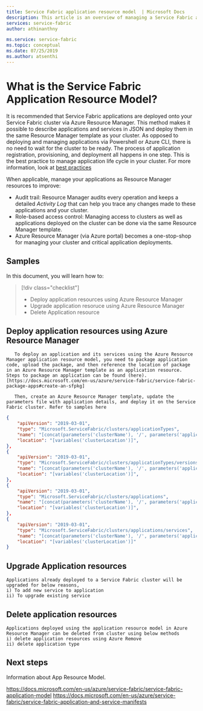 ```yaml
---
title: Service Fabric application resource model  | Microsoft Docs
description: This article is an overview of managing a Service Fabric application with Azure Resource Manager
services: service-fabric
author: athinanthny 

ms.service: service-fabric
ms.topic: conceptual 
ms.date: 07/25/2019
ms.author: atsenthi 
---
```


# What is the Service Fabric Application Resource Model?

It is recommended that Service Fabric applications are deployed onto your Service Fabric cluster via Azure Resource Manager. This method makes it possible to describe applications and services in JSON and deploy them in the same Resource Manager template as your cluster. As opposed to deploying and managing applications via Powershell or Azure CLI, there is no need to wait for the cluster to be ready. The process of application registration, provisioning, and deployment all happens in one step. This is the best practice to manage application life cycle in your cluster. For more information, look at [best practices](https://docs.microsoft.com/en-us/azure/service-fabric/service-fabric-best-practices-infrastructure-as-code#azure-service-fabric-resources)


When applicable, manage your applications as Resource Manager resources to improve:
* Audit trail: Resource Manager audits every operation and keeps a detailed *Activity Log* that can help you trace any changes made to these applications and your cluster.
* Role-based access control: Managing access to clusters as well as applications deployed on the cluster can be done via the same Resource Manager template.
* Azure Resource Manager (via Azure portal) becomes a one-stop-shop for managing your cluster and critical application deployments.



## Samples 


In this document, you will learn how to:

> [!div class="checklist"]
> * Deploy application resources using Azure Resource Manager 
> * Upgrade application resoruce using Azure Resource Manager
> * Delete Application resource 

## Deploy application resources using Azure Resource Manager  
       To deploy an application and its services using the Azure Resource Manager application resource model, you need to package application code, upload the package, and then reference the location of package in an Azure Resource Manager template as an application resource. Steps to package an application can be found (here).[https://docs.microsoft.com/en-us/azure/service-fabric/service-fabric-package-apps#create-an-sfpkg]
          
       Then, create an Azure Resource Manager template, update the parameters file with application details, and deploy it on the Service Fabric cluster. Refer to samples here
           
           
          
          
```json
{
    "apiVersion": "2019-03-01",
    "type": "Microsoft.ServiceFabric/clusters/applicationTypes",
    "name": "[concat(parameters('clusterName'), '/', parameters('applicationTypeName'))]",
    "location": "[variables('clusterLocation')]",
},
{
    "apiVersion": "2019-03-01",
    "type": "Microsoft.ServiceFabric/clusters/applicationTypes/versions",
    "name": "[concat(parameters('clusterName'), '/', parameters('applicationTypeName'), '/', parameters('applicationTypeVersion'))]",
    "location": "[variables('clusterLocation')]",
},
{
    "apiVersion": "2019-03-01",
    "type": "Microsoft.ServiceFabric/clusters/applications",
    "name": "[concat(parameters('clusterName'), '/', parameters('applicationName'))]",
    "location": "[variables('clusterLocation')]",
},
{
    "apiVersion": "2019-03-01",
    "type": "Microsoft.ServiceFabric/clusters/applications/services",
    "name": "[concat(parameters('clusterName'), '/', parameters('applicationName'), '/', parameters('serviceName'))]",
    "location": "[variables('clusterLocation')]"
}
```

## Upgrade Application resources

    Applications already deployed to a Service Fabric cluster will be upgraded for below reasons,
    i) To add new service to application
    ii) To upgrade existing service
     
## Delete application resources
    Applications deployed using the application resource model in Azure Resource Manager can be deleted from cluster using below methods
    i) delete application resources using Azure Remove
    ii) delete application type
           
## Next steps

Information about App Resource Model.

https://docs.microsoft.com/en-us/azure/service-fabric/service-fabric-application-model
https://docs.microsoft.com/en-us/azure/service-fabric/service-fabric-application-and-service-manifests

